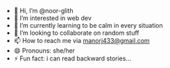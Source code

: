 - 👋 Hi, I’m @noor-glith
- 👀 I’m interested in web dev
- 🌱 I’m currently learning to be calm in every situation
- 💞️ I’m looking to collaborate on random stuff
- 📫 How to reach me via manorj433@gmail.com 
- 😄 Pronouns: she/her
- ⚡ Fun fact: i can read backward stories... 
<!---
noor-glith/noor-glith is a ✨ special ✨ repository because its `README.md` (this file) appears on your GitHub profile.
You can click the Preview link to take a look at your changes.
--->
